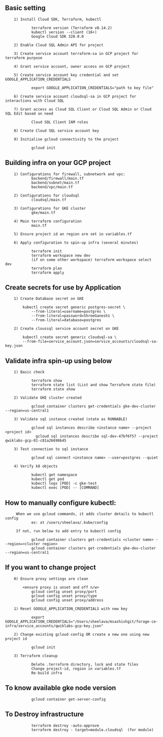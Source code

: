 ##  Basic setting 
        
        1) Install Cloud SDK, Terraform, kubectl
            
                terraform version (Terraform v0.14.2)
                kubectl version --client (16+)
                Google Cloud SDK 320.0.0
        
        2) Enable Cloud SQL Admin API for project
        
        3) Create service account terraform-sa in GCP project for terraform purpose
        
        4) Grant service account, owner access on GCP project
        
        5) Create service account key credential and set GOOGLE_APPLICATION_CREDENTIALS
            
                export GOOGLE_APPLICATION_CREDENTIALS="path to key file"
            
        6) Create service account cloudsql-sa in GCP project for interactions with Cloud SQL
        
        7) Grant access as Cloud SQL Client or Cloud SQL Admin or Cloud SQL Edit based on need
        
                Cloud SQL Client IAM roles
        
        8) Create Cloud SQL service account key 
        
        9) Initialise gcloud connectivity to the project
            
                gcloud init
        

##  Building infra on your GCP project
            
        1) Configurations for firewall, subnetwork and vpc:
                backend/firewall/main.tf
                backend/subnet/main.tf
                backend/vpc/main.tf
        
        2) Configurations for cloudsql
                cloudsql/main.tf
                
        3) Configurations for GKE cluster
                gke/main.tf
                
        4) Main terraform configuration
                main.tf
        
        5) Ensure project id an region are set in variables.tf
        
        6) Apply configuration to spin-up infra (several minutes)

                terraform init 
                terraform workspace new dev
                (if on some other workspace) terraform workspace select dev  
                terraform plan
                terraform apply


## Create secrets for use by Application        
        
        1) Create Database secret on GKE
        
            kubectl create secret generic postgres-secret \
                --from-literal=username=postgres \
                --from-literal=password=ShreeGanesh1 \
                --from-literal=database=postgres
        
        2) Create cloussql service account secret on GKE
        
            kubectl create secret generic cloudsql-sa \
            --from-file=service_account.json=service_accounts/cloudsql-sa-key.json
            
               
## Validate infra spin-up using below
        
        1) Basic check
        
                terraform show
                terraform state list (List and show Terraform state file)
                terraform state show
        
        2) Validate GKE cluster created
        
                gcloud container clusters get-credentials gke-dev-cluster --region=us-central1 
        
        3) Validate sql instance created (state as RUNNABLE)
            
                gcloud sql instances describe <instance name> --project <project id>
                  gcloud sql instances describe sql-dev-47bf6f57 --project qwiklabs-gcp-01-c81a26698645
                
        3) Test connection to sql instance
            
                gcloud sql connect <instance name> --user=postgres --quiet
        
        4) Verify k8 objects
        
                kubectl get namespace
                kubectl get pod
                kubectl logs [POD] -c gke-test
                kubectl exec [POD] -- [COMMAND]
  
                
## How to manually configure kubectl:
          
         When we use gcloud commands, it adds cluster details to kubectl config  
                ex: at /users/sheelava/.kube/config
         
         If not, run below to add entry to kubectl config
         
                gcloud container clusters get-credentials <cluster name> --region=<cluster region>
                gcloud container clusters get-credentials gke-dev-cluster --region=us-central1 
 
 
## If you want to change project 
        
        0) Ensure proxy settings are clean 
            
            <ensure proxy is unset and off n/w>
                gcloud config unset proxy/port
                gcloud config unset proxy/type
                gcloud config unset proxy/address

        1) Reset GOOGLE_APPLICATION_CREDENTIALS with new key
                      
                export GOOGLE_APPLICATION_CREDENTIALS="/Users/sheelava/msashishgit/forage-ce-infra/service_accounts/qwiklabs-gcp-key.json"
                      
        2) Change existing gcloud config OR create a new one using new project id
            
                gcloud init 
                
        3) Terraform cleanup
                        
                Delete .terraform directory, lock and state files
                Change project-id, region in variables.tf
                Re-build infra
            
            
## To know available gke node version
        
                gcloud container get-server-config
        
## To Destroy infrastructure     
        
                terraform destroy -auto-approve
                terraform destroy - target=module.cloudsql  (for module)
